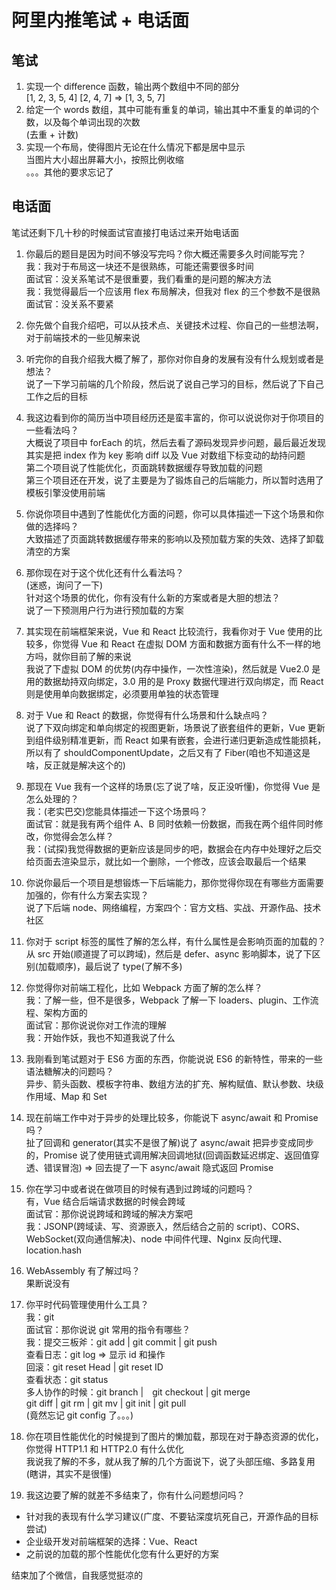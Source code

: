 # 阿里内推笔试 + 电话面  
## 笔试  
1. 实现一个 difference 函数，输出两个数组中不同的部分  
  [1, 2, 3, 5, 4] [2, 4, 7] => [1, 3, 5, 7]  
2. 给定一个 words 数组，其中可能有重复的单词，输出其中不重复的单词的个数，以及每个单词出现的次数  
  (去重 + 计数)  
3. 实现一个布局，使得图片无论在什么情况下都是居中显示  
  当图片大小超出屏幕大小，按照比例收缩  
  。。。其他的要求忘记了  

## 电话面  
笔试还剩下几十秒的时候面试官直接打电话过来开始电话面  
1. 你最后的题目是因为时间不够没写完吗？你大概还需要多久时间能写完？  
  我：我对于布局这一块还不是很熟练，可能还需要很多时间  
  面试官：没关系笔试不是很重要，我们看重的是问题的解决方法  
  我：我觉得最后一个应该用 flex 布局解决，但我对 flex 的三个参数不是很熟  
  面试官：没关系不要紧  

2. 你先做个自我介绍吧，可以从技术点、关键技术过程、你自己的一些想法啊，对于前端技术的一些见解来说  

3. 听完你的自我介绍我大概了解了，那你对你自身的发展有没有什么规划或者是想法？  
  说了一下学习前端的几个阶段，然后说了说自己学习的目标，然后说了下自己工作之后的目标  

4. 我这边看到你的简历当中项目经历还是蛮丰富的，你可以说说你对于你项目的一些看法吗？  
  大概说了项目中 forEach 的坑，然后去看了源码发现异步问题，最后最近发现其实是把 index 作为 key 影响 diff 以及 Vue 对数组下标变动的劫持问题  
  第二个项目说了性能优化，页面跳转数据缓存导致加载的问题  
  第三个项目还在开发，说了主要是为了锻炼自己的后端能力，所以暂时选用了模板引擎没使用前端  

5. 你说你项目中遇到了性能优化方面的问题，你可以具体描述一下这个场景和你做的选择吗？  
  大致描述了页面跳转数据缓存带来的影响以及预加载方案的失效、选择了卸载清空的方案  

6. 那你现在对于这个优化还有什么看法吗？  
  (迷惑，询问了一下)  
  针对这个场景的优化，你有没有什么新的方案或者是大胆的想法？  
  说了一下预测用户行为进行预加载的方案  

7. 其实现在前端框架来说，Vue 和 React 比较流行，我看你对于 Vue 使用的比较多，你觉得 Vue 和 React 在虚拟 DOM 方面和数据方面有什么不一样的地方吗，就你目前了解的来说  
  我说了下虚拟 DOM 的优势(内存中操作，一次性渲染)，然后就是 Vue2.0 是用的数据劫持双向绑定，3.0 用的是 Proxy 数据代理进行双向绑定，而 React 则是使用单向数据绑定，必须要用单独的状态管理  

8. 对于 Vue 和 React 的数据，你觉得有什么场景和什么缺点吗？  
  说了下双向绑定和单向绑定的视图更新，场景说了嵌套组件的更新，Vue 更新到组件级别精准更新，而 React 如果有嵌套，会进行递归更新造成性能损耗，所以有了 shouldComponentUpdate，之后又有了 Fiber(咱也不知道这是啥，反正就是解决这个的)  

9. 那现在 Vue 我有一个这样的场景(忘了说了啥，反正没听懂)，你觉得 Vue 是怎么处理的？  
  我：(老实巴交)您能具体描述一下这个场景吗？  
  面试官：就是我有两个组件 A、B 同时依赖一份数据，而我在两个组件同时修改，你觉得会怎么样？  
  我：(试探)我觉得数据的更新应该是同步的吧，数据会在内存中处理好之后交给页面去渲染显示，就比如一个删除，一个修改，应该会取最后一个结果  

10. 你说你最后一个项目是想锻炼一下后端能力，那你觉得你现在有哪些方面需要加强的，你有什么方案去实现？  
  说了下后端 node、网络编程，方案四个：官方文档、实战、开源作品、技术社区  

11. 你对于 script 标签的属性了解的怎么样，有什么属性是会影响页面的加载的？  
  从 src 开始(顺道提了可以跨域)，然后是 defer、async 影响脚本，说了下区别(加载顺序)，最后说了 type(了解不多)  

12. 你觉得你对前端工程化，比如 Webpack 方面了解的怎么样？  
  我：了解一些，但不是很多，Webpack 了解一下 loaders、plugin、工作流程、架构方面的  
  面试官：那你说说你对工作流的理解  
  我：开始作妖，我也不知道我说了什么  

13. 我刚看到笔试题对于 ES6 方面的东西，你能说说 ES6 的新特性，带来的一些语法糖解决的问题吗？  
  异步、箭头函数、模板字符串、数组方法的扩充、解构赋值、默认参数、块级作用域、Map 和 Set  

14. 现在前端工作中对于异步的处理比较多，你能说下 async/await 和 Promise 吗？  
  扯了回调和 generator(其实不是很了解)说了 async/await 把异步变成同步的，Promise 说了使用链式调用解决回调地狱(回调函数延迟绑定、返回值穿透、错误冒泡) => 回去提了一下 async/await 隐式返回 Promise  

15. 你在学习中或者说在做项目的时候有遇到过跨域的问题吗？  
  有，Vue 结合后端请求数据的时候会跨域  
  面试官：那你说说跨域和跨域的解决方案吧  
  我：JSONP(跨域读、写、资源嵌入，然后结合之前的 script)、CORS、WebSocket(双向通信解决)、node 中间件代理、Nginx 反向代理、location.hash  

16. WebAssembly 有了解过吗？  
  果断说没有  

17. 你平时代码管理使用什么工具？  
  我：git  
  面试官：那你说说 git 常用的指令有哪些？  
  我：提交三板斧：git add | git commit | git push  
    查看日志：git log => 显示 id 和操作  
    回滚：git reset Head | git reset ID  
    查看状态：git status  
    多人协作的时候：git branch |　git checkout | git merge  
    git diff | git rm | git mv | git init | git pull  
    (竟然忘记 git config 了。。。)

18. 你在项目性能优化的时候提到了图片的懒加载，那现在对于静态资源的优化，你觉得 HTTP1.1 和 HTTP2.0 有什么优化  
  我说我了解的不多，就从我了解的几个方面说下，说了头部压缩、多路复用(瞎讲，其实不是很懂)  

19. 我这边要了解的就差不多结束了，你有什么问题想问吗？  
  - 针对我的表现有什么学习建议(广度、不要钻深度坑死自己，开源作品的目标尝试)  
  - 企业级开发对前端框架的选择：Vue、React  
  - 之前说的加载的那个性能优化您有什么更好的方案  

结束加了个微信，自我感觉挺凉的  